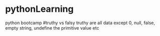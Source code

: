 # pythonLearning
python bootcamp
#truthy vs falsy
truthy are all data except 0, null, false, empty string, undefine the primitive value etc
